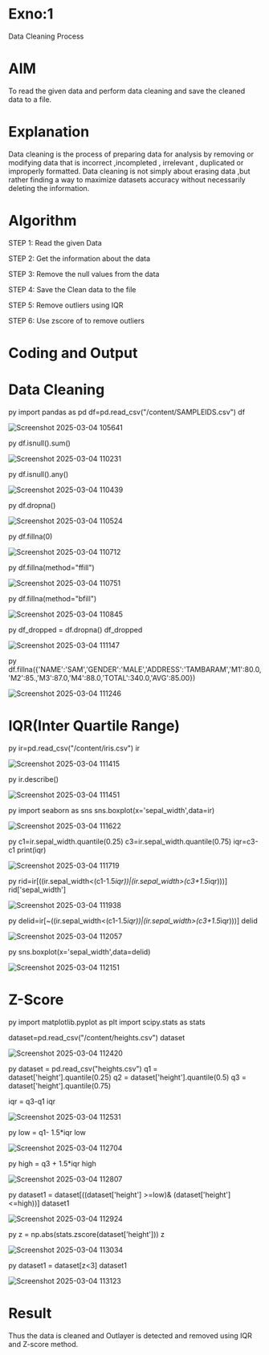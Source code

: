 # Exno:1
Data Cleaning Process

# AIM
To read the given data and perform data cleaning and save the cleaned data to a file.

# Explanation
Data cleaning is the process of preparing data for analysis by removing or modifying data that is incorrect ,incompleted , irrelevant , duplicated or improperly formatted. Data cleaning is not simply about erasing data ,but rather finding a way to maximize datasets accuracy without necessarily deleting the information.

# Algorithm
STEP 1: Read the given Data

STEP 2: Get the information about the data

STEP 3: Remove the null values from the data

STEP 4: Save the Clean data to the file

STEP 5: Remove outliers using IQR

STEP 6: Use zscore of to remove outliers

# Coding and Output
# Data Cleaning
py
import pandas as pd
df=pd.read_csv("/content/SAMPLEIDS.csv")
df

![Screenshot 2025-03-04 105641](https://github.com/user-attachments/assets/9a8a9cd4-9cb4-4536-9b6c-ae07a1e7949c)

py
df.isnull().sum()

![Screenshot 2025-03-04 110231](https://github.com/user-attachments/assets/f6c8fe24-504b-45cd-89ed-509ebdd61bab)

py
df.isnull().any()

![Screenshot 2025-03-04 110439](https://github.com/user-attachments/assets/139cf82c-3b9f-4290-9f4f-197a41b98f07)

py
df.dropna()

![Screenshot 2025-03-04 110524](https://github.com/user-attachments/assets/f1b52c5f-ca88-4954-9237-a804dccfa988)

py
df.fillna(0)

![Screenshot 2025-03-04 110712](https://github.com/user-attachments/assets/5003c5f3-e828-404b-96a3-ceeb7fbd6cce)


py
df.fillna(method="ffill")

![Screenshot 2025-03-04 110751](https://github.com/user-attachments/assets/893658fb-1788-45a4-8d18-3fcb77ef037e)


py
df.fillna(method="bfill")

![Screenshot 2025-03-04 110845](https://github.com/user-attachments/assets/1b58af05-839c-4e6a-a43a-8f1ed7fa9b11)

py
df_dropped = df.dropna()
df_dropped

![Screenshot 2025-03-04 111147](https://github.com/user-attachments/assets/396013ab-a98c-4c1d-ab13-a81932ebd910)

py
df.fillna({'NAME':'SAM','GENDER':'MALE','ADDRESS':'TAMBARAM','M1':80.0,'M2':85.,'M3':87.0,'M4':88.0,'TOTAL':340.0,'AVG':85.00})

![Screenshot 2025-03-04 111246](https://github.com/user-attachments/assets/ba66caf9-531f-4faa-a819-c463e7b5fc90)


# IQR(Inter Quartile Range)

py
ir=pd.read_csv("/content/iris.csv")
ir

![Screenshot 2025-03-04 111415](https://github.com/user-attachments/assets/7508618d-153c-4365-89fb-733f1c598b98)


py
ir.describe()

![Screenshot 2025-03-04 111451](https://github.com/user-attachments/assets/a8bd13ba-57a4-404f-ae32-193d1107bd20)


py
import seaborn as sns
sns.boxplot(x='sepal_width',data=ir)

![Screenshot 2025-03-04 111622](https://github.com/user-attachments/assets/0d65b377-934e-4d32-a204-59e69fe1314e)


py
c1=ir.sepal_width.quantile(0.25)
c3=ir.sepal_width.quantile(0.75)
iqr=c3-c1
print(iqr)

![Screenshot 2025-03-04 111719](https://github.com/user-attachments/assets/0afe1f47-05ca-4422-a3f7-f96293d32849)


py
rid=ir[((ir.sepal_width<(c1-1.5*iqr))|(ir.sepal_width>(c3+1.5*iqr)))]
rid['sepal_width']

![Screenshot 2025-03-04 111938](https://github.com/user-attachments/assets/9e7e3406-7967-41c4-b5fd-0c19157ca609)


py
delid=ir[~((ir.sepal_width<(c1-1.5*iqr))|(ir.sepal_width>(c3+1.5*iqr)))]
delid

![Screenshot 2025-03-04 112057](https://github.com/user-attachments/assets/bb2b0e93-be6f-4bd4-8a45-b5e6cbdab04e)


py
sns.boxplot(x='sepal_width',data=delid)

![Screenshot 2025-03-04 112151](https://github.com/user-attachments/assets/367fc8c1-2b80-4e89-9115-55b29639f6f9)

# Z-Score
py
import matplotlib.pyplot as plt
import scipy.stats as stats

dataset=pd.read_csv("/content/heights.csv")
dataset

![Screenshot 2025-03-04 112420](https://github.com/user-attachments/assets/a7b7e6ce-772f-4181-8f0f-4b9d08b3e374)


py
dataset = pd.read_csv("heights.csv")
q1 = dataset['height'].quantile(0.25)
q2 = dataset['height'].quantile(0.5)
q3 = dataset['height'].quantile(0.75)

iqr = q3-q1
iqr

![Screenshot 2025-03-04 112531](https://github.com/user-attachments/assets/7b7cc8fa-8f95-4754-8c75-1cc59c422214)

py
low = q1- 1.5*iqr
low

![Screenshot 2025-03-04 112704](https://github.com/user-attachments/assets/1de2579d-efe5-4dd8-bf85-da76cd602b54)

py
high = q3 + 1.5*iqr
high

![Screenshot 2025-03-04 112807](https://github.com/user-attachments/assets/6bca495b-825d-404c-b115-ed136297eb41)

py
dataset1 = dataset[((dataset['height'] >=low)& (dataset['height'] <=high))]
dataset1

![Screenshot 2025-03-04 112924](https://github.com/user-attachments/assets/14a2472b-e96b-4a15-b079-9af909e40d52)

py
z = np.abs(stats.zscore(dataset['height']))
z

![Screenshot 2025-03-04 113034](https://github.com/user-attachments/assets/86e19d5e-19c7-41a8-b37c-33ada476f39c)

py
dataset1 = dataset[z<3]
dataset1

![Screenshot 2025-03-04 113123](https://github.com/user-attachments/assets/63282922-4b4e-4bd3-af63-6a2bb7f572ba)

# Result
Thus the data is cleaned and Outlayer is detected and removed using IQR and Z-score method.
